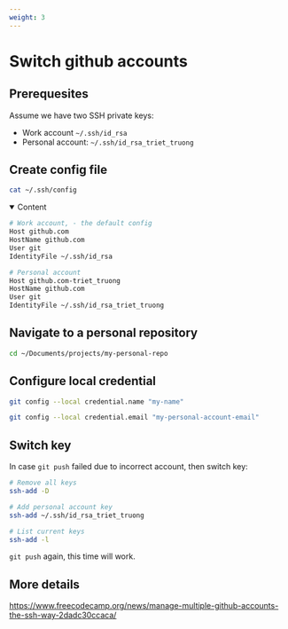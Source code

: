 ```yaml
---
weight: 3
---
```


# Switch github accounts

## Prerequesites

Assume we have two SSH private keys:

- Work account `~/.ssh/id_rsa`
- Personal account: `~/.ssh/id_rsa_triet_truong`

## Create config file

  ```bash
  cat ~/.ssh/config
  ```

<details open>
    <summary>Content</summary>  

  ```bash
  # Work account, - the default config
  Host github.com
  HostName github.com
  User git
  IdentityFile ~/.ssh/id_rsa

  # Personal account
  Host github.com-triet_truong    
  HostName github.com
  User git
  IdentityFile ~/.ssh/id_rsa_triet_truong
  ```
</details>

## Navigate to a personal repository

  ```bash
  cd ~/Documents/projects/my-personal-repo
  ```
  
## Configure local credential

  ```bash
  git config --local credential.name "my-name"    
  ``` 

  ```bash
  git config --local credential.email "my-personal-account-email"
  ```

## Switch key

  In case `git push` failed due to incorrect account, then switch key:

  ```bash
  # Remove all keys
  ssh-add -D
  ```

  ```bash
  # Add personal account key
  ssh-add ~/.ssh/id_rsa_triet_truong
  ```

  ```bash
  # List current keys
  ssh-add -l
  ```

`git push` again, this time will work.

## More details

<https://www.freecodecamp.org/news/manage-multiple-github-accounts-the-ssh-way-2dadc30ccaca/>
